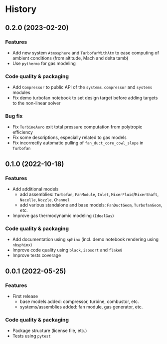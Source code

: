 # History

## 0.2.0 (2023-02-20)

### Features

- Add new system `Atmosphere` and `TurbofanWithAtm` to ease computing of ambient conditions (from altitude, Mach and delta tamb)
- Use `pythermo` for gas modeling

### Code quality & packaging

- Add `Compressor` to public API of the `systems.compressor` and `systems` modules
- Fix demo turbofan notebook to set design target before adding targets to the non-linear solver

### Bug fix

- Fix `TurbineAero` exit total pressure computation from polytropic efficiency
- Fix some descriptions, especially related to gas models
- Fix incorrectly automatic pulling of `fan_duct_core_cowl_slope` in `Turbofan`

## 0.1.0 (2022-10-18)

### Features

- Add additional models
  - add assemblies: `Turbofan`, `FanModule`, `Inlet`, `MixerFluid`/`MixerShaft`, `Nacelle`, `Nozzle`, `Channel`
  - add various standalone and base models: `FanDuctGeom`, `TurbofanGeom`, etc.
- Improve gas thermodynamic modeling (`IdealGas`)

### Code quality & packaging

- Add documentation using `sphinx` (incl. demo notebook rendering using `nbsphinx`)
- Improve code quality using `black`, `isosort` and `flake8`
- Improve tests coverage

## 0.0.1 (2022-05-25)

### Features

- First release
  - base models added: compressor, turbine, combustor, etc.
  - systems/assemblies added: fan module, gas generator, etc.

### Code quality & packaging

- Package structure (license file, etc.)
- Tests using `pytest`
